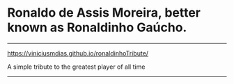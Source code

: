 # Ronaldo de Assis Moreira, better known as Ronaldinho Gaúcho.

-----

https://viniciusmdias.github.io/ronaldinhoTribute/

A simple tribute to the greatest player of all time

-----

